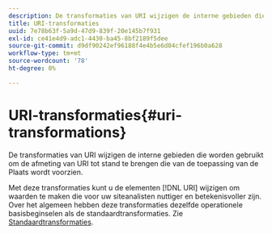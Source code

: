 ```yaml
---
description: De transformaties van URI wijzigen de interne gebieden die worden gebruikt om de afmeting van URI tot stand te brengen die van de toepassing van de Plaats wordt voorzien.
title: URI-transformaties
uuid: 7e78b63f-5a9d-47d9-839f-20e145b7f931
exl-id: ce41e4d9-adc1-4430-ba45-8bf2189f5dee
source-git-commit: d9df90242ef96188f4e4b5e6d04cfef196b0a628
workflow-type: tm+mt
source-wordcount: '78'
ht-degree: 0%

---
```


# URI-transformaties{#uri-transformations}

De transformaties van URI wijzigen de interne gebieden die worden gebruikt om de afmeting van URI tot stand te brengen die van de toepassing van de Plaats wordt voorzien.

Met deze transformaties kunt u de elementen [!DNL URI] wijzigen om waarden te maken die voor uw siteanalisten nuttiger en betekenisvoller zijn. Over het algemeen hebben deze transformaties dezelfde operationele basisbeginselen als de standaardtransformaties. Zie [Standaardtransformaties](../../../../../home/c-dataset-const-proc/c-data-trans/c-transf-types/c-standard-transf/c-standard-transf.md#concept-25f4bdbf8fe74c4aaeb2fcd226243886).
